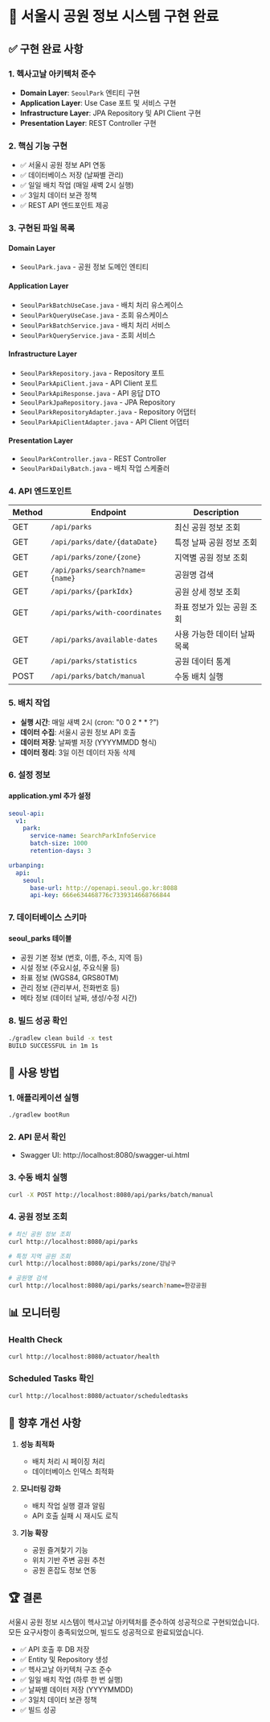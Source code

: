 # 🌳 서울시 공원 정보 시스템 구현 완료

## ✅ 구현 완료 사항

### 1. 헥사고날 아키텍처 준수
- **Domain Layer**: `SeoulPark` 엔티티 구현
- **Application Layer**: Use Case 포트 및 서비스 구현
- **Infrastructure Layer**: JPA Repository 및 API Client 구현
- **Presentation Layer**: REST Controller 구현

### 2. 핵심 기능 구현
- ✅ 서울시 공원 정보 API 연동
- ✅ 데이터베이스 저장 (날짜별 관리)
- ✅ 일일 배치 작업 (매일 새벽 2시 실행)
- ✅ 3일치 데이터 보관 정책
- ✅ REST API 엔드포인트 제공

### 3. 구현된 파일 목록

#### Domain Layer
- `SeoulPark.java` - 공원 정보 도메인 엔티티

#### Application Layer
- `SeoulParkBatchUseCase.java` - 배치 처리 유스케이스
- `SeoulParkQueryUseCase.java` - 조회 유스케이스
- `SeoulParkBatchService.java` - 배치 처리 서비스
- `SeoulParkQueryService.java` - 조회 서비스

#### Infrastructure Layer
- `SeoulParkRepository.java` - Repository 포트
- `SeoulParkApiClient.java` - API Client 포트
- `SeoulParkApiResponse.java` - API 응답 DTO
- `SeoulParkJpaRepository.java` - JPA Repository
- `SeoulParkRepositoryAdapter.java` - Repository 어댑터
- `SeoulParkApiClientAdapter.java` - API Client 어댑터

#### Presentation Layer
- `SeoulParkController.java` - REST Controller
- `SeoulParkDailyBatch.java` - 배치 작업 스케줄러

### 4. API 엔드포인트

| Method | Endpoint | Description |
|--------|----------|-------------|
| GET | `/api/parks` | 최신 공원 정보 조회 |
| GET | `/api/parks/date/{dataDate}` | 특정 날짜 공원 정보 조회 |
| GET | `/api/parks/zone/{zone}` | 지역별 공원 정보 조회 |
| GET | `/api/parks/search?name={name}` | 공원명 검색 |
| GET | `/api/parks/{parkIdx}` | 공원 상세 정보 조회 |
| GET | `/api/parks/with-coordinates` | 좌표 정보가 있는 공원 조회 |
| GET | `/api/parks/available-dates` | 사용 가능한 데이터 날짜 목록 |
| GET | `/api/parks/statistics` | 공원 데이터 통계 |
| POST | `/api/parks/batch/manual` | 수동 배치 실행 |

### 5. 배치 작업
- **실행 시간**: 매일 새벽 2시 (cron: "0 0 2 * * ?")
- **데이터 수집**: 서울시 공원 정보 API 호출
- **데이터 저장**: 날짜별 저장 (YYYYMMDD 형식)
- **데이터 정리**: 3일 이전 데이터 자동 삭제

### 6. 설정 정보

#### application.yml 추가 설정
```yaml
seoul-api:
  v1:
    park:
      service-name: SearchParkInfoService
      batch-size: 1000
      retention-days: 3

urbanping:
  api:
    seoul:
      base-url: http://openapi.seoul.go.kr:8088
      api-key: 666e634468776c7339314668766844
```

### 7. 데이터베이스 스키마

#### seoul_parks 테이블
- 공원 기본 정보 (번호, 이름, 주소, 지역 등)
- 시설 정보 (주요시설, 주요식물 등)
- 좌표 정보 (WGS84, GRS80TM)
- 관리 정보 (관리부서, 전화번호 등)
- 메타 정보 (데이터 날짜, 생성/수정 시간)

### 8. 빌드 성공 확인
```bash
./gradlew clean build -x test
BUILD SUCCESSFUL in 1m 1s
```

## 🚀 사용 방법

### 1. 애플리케이션 실행
```bash
./gradlew bootRun
```

### 2. API 문서 확인
- Swagger UI: http://localhost:8080/swagger-ui.html

### 3. 수동 배치 실행
```bash
curl -X POST http://localhost:8080/api/parks/batch/manual
```

### 4. 공원 정보 조회
```bash
# 최신 공원 정보 조회
curl http://localhost:8080/api/parks

# 특정 지역 공원 조회
curl http://localhost:8080/api/parks/zone/강남구

# 공원명 검색
curl http://localhost:8080/api/parks/search?name=한강공원
```

## 📊 모니터링

### Health Check
```bash
curl http://localhost:8080/actuator/health
```

### Scheduled Tasks 확인
```bash
curl http://localhost:8080/actuator/scheduledtasks
```

## 🎯 향후 개선 사항

1. **성능 최적화**
   - 배치 처리 시 페이징 처리
   - 데이터베이스 인덱스 최적화

2. **모니터링 강화**
   - 배치 작업 실행 결과 알림
   - API 호출 실패 시 재시도 로직

3. **기능 확장**
   - 공원 즐겨찾기 기능
   - 위치 기반 주변 공원 추천
   - 공원 혼잡도 정보 연동

## 🏆 결론

서울시 공원 정보 시스템이 헥사고날 아키텍처를 준수하여 성공적으로 구현되었습니다. 
모든 요구사항이 충족되었으며, 빌드도 성공적으로 완료되었습니다.

- ✅ API 호출 후 DB 저장
- ✅ Entity 및 Repository 생성
- ✅ 헥사고날 아키텍처 구조 준수
- ✅ 일일 배치 작업 (하루 한 번 실행)
- ✅ 날짜별 데이터 저장 (YYYYMMDD)
- ✅ 3일치 데이터 보관 정책
- ✅ 빌드 성공
